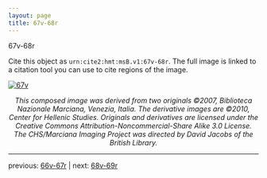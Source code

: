 ```yaml
---
layout: page
title: 67v-68r
---
```


67v-68r

Cite this object as `urn:cite2:hmt:msB.v1:67v-68r`. The full image is linked to a citation tool you can use to cite regions of the image.

[![67v](http://www.homermultitext.org/iipsrv?IIIF=/project/homer/pyramidal/deepzoom/hmt/vbbifolio/v1/vb_67v_68r.tif/full/800,/0/default.jpg)](http://www.homermultitext.org/ict2/?urn=urn:cite2:hmt:vbbifolio.v1:vb_67v_68r) 

<p style="text-align: center; font-style: italic;">This composed image was derived from two originals ©2007, Biblioteca Nazionale Marciana, Venezia, Italia. The derivative images are ©2010, Center for Hellenic Studies. Originals and derivatives are licensed under the Creative Commons Attribution-Noncommercial-Share Alike 3.0 License. The CHS/Marciana Imaging Project was directed by David Jacobs of the British Library.</p>

---

previous: [66v-67r](../66v-67r/) | next: [68v-69r](../68v-69r/)
